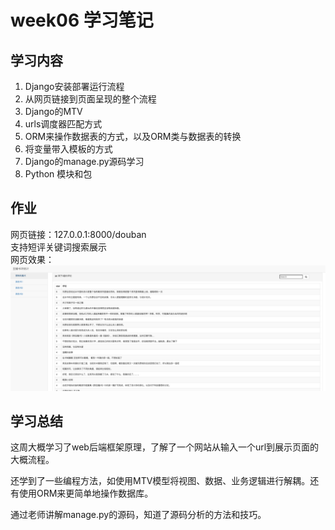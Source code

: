 # week06 学习笔记

## 学习内容
1. Django安装部署运行流程
2. 从网页链接到页面呈现的整个流程
3. Django的MTV
4. urls调度器匹配方式
5. ORM来操作数据表的方式，以及ORM类与数据表的转换
6. 将变量带入模板的方式
7. Django的manage.py源码学习
8. Python 模块和包

## 作业
网页链接：127.0.0.1:8000/douban  
支持短评关键词搜索展示  
网页效果：
![avatar](./result.png)

## 学习总结
这周大概学习了web后端框架原理，了解了一个网站从输入一个url到展示页面的大概流程。

还学到了一些编程方法，如使用MTV模型将视图、数据、业务逻辑进行解耦。还有使用ORM来更简单地操作数据库。

通过老师讲解manage.py的源码，知道了源码分析的方法和技巧。

